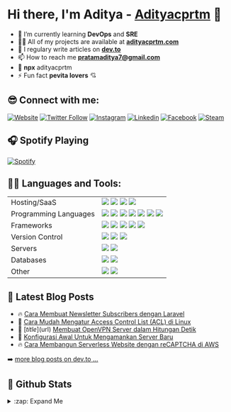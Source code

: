 # Hi there, I'm Aditya - [Adityacprtm][website] 👋

-   🌱 I’m currently learning **DevOps** and **SRE**
-   👨‍💻 All of my projects are available at **[adityacprtm.com](https://adityacprtm.com)**
-   📝 I regulary write articles on **[dev.to](https://dev.to/adityacprtm)**
-   📫 How to reach me **pratamaditya7@gmail.com**
-   👻 **npx** adityacprtm
-   ⚡ Fun fact **pevita lovers** 💘

## 😎 Connect with me:

[![Website](https://img.shields.io/website?label=Adityacprtm.com&style=for-the-badge&url=https%3A%2F%2Fadityacprtm.com)](https://adityacprtm.com)
[![Twitter Follow](https://img.shields.io/badge/twitter-%231DA1F2.svg?&style=for-the-badge&logo=twitter&logoColor=white)][twitter]
[![Instagram](https://img.shields.io/badge/instagram-%23E4405F.svg?&style=for-the-badge&logo=instagram&logoColor=white)][instagram]
[![Linkedin](https://img.shields.io/badge/linkedin-%230077B5.svg?&style=for-the-badge&logo=linkedin&logoColor=white)][linkedin]
[![Facebook](https://img.shields.io/badge/facebook-%231877F2.svg?&style=for-the-badge&logo=facebook&logoColor=white)][facebook]
[![Steam](https://img.shields.io/badge/Steam-%23000000.svg?&style=for-the-badge&logo=steam&logoColor=white)][steam]

## 🎧 Spotify Playing

[![Spotify](https://spotify-now-playing.adityacprtm.vercel.app/api/spotify)](https://open.spotify.com/user/pratamaditya7)

## 👨‍💻 Languages and Tools:

|                       |                                                                                                                                                                                                                                                                                                                                                                                                                                                                                                                                                                                                                                                                                                                                                                                     |
| --------------------- | ----------------------------------------------------------------------------------------------------------------------------------------------------------------------------------------------------------------------------------------------------------------------------------------------------------------------------------------------------------------------------------------------------------------------------------------------------------------------------------------------------------------------------------------------------------------------------------------------------------------------------------------------------------------------------------------------------------------------------------------------------------------------------------- |
| Hosting/SaaS          | ![](https://img.shields.io/badge/AWS%20-%23FF9900.svg?&style=for-the-badge&logo=amazon-aws&logoColor=white) ![](https://img.shields.io/badge/azure%20-%230072C6.svg?&style=for-the-badge&logo=azure-devops&logoColor=white) ![](https://img.shields.io/badge/heroku%20-%23430098.svg?&style=for-the-badge&logo=heroku&logoColor=white) ![](https://img.shields.io/badge/Google%20Cloud%20-%234285F4.svg?&style=for-the-badge&logo=google-cloud&logoColor=white)                                                                                                                                                                                                                                                                                                                     |
| Programming Languages | ![](https://img.shields.io/badge/node.js%20-%2343853D.svg?&style=for-the-badge&logo=node.js&logoColor=white) ![](https://img.shields.io/badge/javascript%20-%23323330.svg?&style=for-the-badge&logo=javascript&logoColor=%23F7DF1E) ![](https://img.shields.io/badge/html5%20-%23E34F26.svg?&style=for-the-badge&logo=html5&logoColor=white) ![](https://img.shields.io/badge/css3%20-%231572B6.svg?&style=for-the-badge&logo=css3&logoColor=white) ![](https://img.shields.io/badge/python%20-%2314354C.svg?&style=for-the-badge&logo=python&logoColor=white) ![](https://img.shields.io/badge/php-%23777BB4.svg?&style=for-the-badge&logo=php&logoColor=white) ![](https://img.shields.io/badge/shell_script%20-%23121011.svg?&style=for-the-badge&logo=gnu-bash&logoColor=white) |
| Frameworks            | ![](https://img.shields.io/badge/express.js%20-%23404d59.svg?&style=for-the-badge) ![](https://img.shields.io/badge/vuejs%20-%2335495e.svg?&style=for-the-badge&logo=vue.js&logoColor=%234FC08D) ![](https://img.shields.io/badge/bootstrap%20-%23563D7C.svg?&style=for-the-badge&logo=bootstrap&logoColor=white) ![](https://img.shields.io/badge/jquery%20-%230769AD.svg?&style=for-the-badge&logo=jquery&logoColor=white) ![](https://img.shields.io/badge/laravel%20-%23FF2D20.svg?&style=for-the-badge&logo=laravel&logoColor=white)                                                                                                                                                                                                                                           |
| Version Control       | ![](https://img.shields.io/badge/git%20-%23F05033.svg?&style=for-the-badge&logo=git&logoColor=white) ![](https://img.shields.io/badge/gitlab%20-%23181717.svg?&style=for-the-badge&logo=gitlab&logoColor=white) ![](https://img.shields.io/badge/github%20-%23121011.svg?&style=for-the-badge&logo=github&logoColor=white)                                                                                                                                                                                                                                                                                                                                                                                                                                                          |
| Servers               | ![](https://img.shields.io/badge/apache%20-%23D42029.svg?&style=for-the-badge&logo=apache&logoColor=white) ![](https://img.shields.io/badge/nginx%20-%23009639.svg?&style=for-the-badge&logo=nginx&logoColor=white)                                                                                                                                                                                                                                                                                                                                                                                                                                                                                                                                                                 |
| Databases             | ![](https://img.shields.io/badge/mysql-%2300f.svg?&style=for-the-badge&logo=mysql&logoColor=white) ![](https://img.shields.io/badge/MongoDB-%234ea94b.svg?&style=for-the-badge&logo=mongodb&logoColor=white)                                                                                                                                                                                                                                                                                                                                                                                                                                                                |
| Other                 | ![](https://img.shields.io/badge/docker%20-%230db7ed.svg?&style=for-the-badge&logo=docker&logoColor=white) ![](https://img.shields.io/badge/kubernetes%20-%23326ce5.svg?&style=for-the-badge&logo=kubernetes&logoColor=white)                                                                                                                                                                                                                                                                                                                                                                                                                                                                                                                                                             |

## 📕 Latest Blog Posts
<!-- BLOG-POST-LIST:START -->
 - 🔥 [Cara Membuat Newsletter Subscribers dengan Laravel](https://dev.to/adityacprtm/cara-membuat-newsletter-subscribers-dengan-laravel-22ho)
 - 💫 [Cara Mudah Mengatur Access Control List (ACL) di Linux](https://dev.to/adityacprtm/cara-mudah-mengatur-access-control-list-acl-di-linux-5af2)
 - 🌮 [$title]($url) [Membuat OpenVPN Server dalam Hitungan Detik](https://dev.to/adityacprtm/membuat-openvpn-server-dalam-hitungan-detik-2c7h)
 - 💫 [Konfigurasi Awal Untuk Mengamankan Server Baru](https://dev.to/adityacprtm/konfigurasi-awal-untuk-mengamankan-server-baru-24mk)
 - 🔥 [Cara Membangun Serverless Website dengan reCAPTCHA di AWS](https://dev.to/adityacprtm/cara-membangun-serverless-website-dengan-recaptcha-di-aws-339k)<!-- BLOG-POST-LIST:END -->

➡️ [more blog posts on dev.to ...](https://dev.to/adityacprtm)

## 🚀 Github Stats

<details>
  <summary>:zap: Expand Me</summary>

![Adityacprtm's github stats](https://github-readme-stats.vercel.app/api?username=adityacprtm&show_icons=true&hide_border=true "Adityacprtm's github stats")

<!--START_SECTION:waka-->
![Lines of code](https://img.shields.io/badge/From%20Hello%20World%20I%27ve%20Written-6.0%20million%20lines%20of%20code-blue)

**🐱 My Github Data** 

> 🏆 27 Contributions in the Year 2021
 > 
> 📦 394.1 kB Used in Github's Storage 
 > 
> 💼 Opted to Hire
 > 
> 📜 39 Public Repositories 
 > 
> 🔑 9 Private Repositories  
 > 
**I'm an Early 🐤** 

```text
🌞 Morning    94 commits     █████░░░░░░░░░░░░░░░░░░░░   23.44% 
🌆 Daytime    147 commits    █████████░░░░░░░░░░░░░░░░   36.66% 
🌃 Evening    151 commits    █████████░░░░░░░░░░░░░░░░   37.66% 
🌙 Night      9 commits      ░░░░░░░░░░░░░░░░░░░░░░░░░   2.24%

```
📅 **I'm Most Productive on Tuesday** 

```text
Monday       39 commits     ██░░░░░░░░░░░░░░░░░░░░░░░   9.73% 
Tuesday      82 commits     █████░░░░░░░░░░░░░░░░░░░░   20.45% 
Wednesday    62 commits     ███░░░░░░░░░░░░░░░░░░░░░░   15.46% 
Thursday     64 commits     ████░░░░░░░░░░░░░░░░░░░░░   15.96% 
Friday       33 commits     ██░░░░░░░░░░░░░░░░░░░░░░░   8.23% 
Saturday     50 commits     ███░░░░░░░░░░░░░░░░░░░░░░   12.47% 
Sunday       71 commits     ████░░░░░░░░░░░░░░░░░░░░░   17.71%

```


📊 **This Week I Spent My Time On** 

```text
💬 Programming Languages: 
Groovy                   2 hrs 16 mins       ███████░░░░░░░░░░░░░░░░░░   29.65% 
YAML                     2 hrs 13 mins       ███████░░░░░░░░░░░░░░░░░░   29.13% 
TOML                     1 hr 17 mins        ████░░░░░░░░░░░░░░░░░░░░░   16.94% 
Vue.js                   38 mins             ██░░░░░░░░░░░░░░░░░░░░░░░   8.38% 
Other                    29 mins             █░░░░░░░░░░░░░░░░░░░░░░░░   6.43%

🔥 Editors: 
VS Code                  7 hrs 39 mins       █████████████████████████   100.0%

💻 Operating System: 
Linux                    7 hrs 35 mins       ████████████████████████░   99.03% 
Windows                  4 mins              ░░░░░░░░░░░░░░░░░░░░░░░░░   0.97%

```

**I Mostly Code in JavaScript** 

```text
JavaScript               16 repos            ██████████░░░░░░░░░░░░░░░   42.11% 
CSS                      4 repos             ██░░░░░░░░░░░░░░░░░░░░░░░   10.53% 
Java                     4 repos             ██░░░░░░░░░░░░░░░░░░░░░░░   10.53% 
Python                   3 repos             ██░░░░░░░░░░░░░░░░░░░░░░░   7.89% 
Shell                    3 repos             ██░░░░░░░░░░░░░░░░░░░░░░░   7.89%

```



<!--END_SECTION:waka-->

</details>

[website]: https://adityacprtm.com
[twitter]: https://twitter.com/adityacprtm
[steam]: https://steamcommunity.com/id/adityacprtm
[instagram]: https://instagram.com/adityacprtm
[linkedin]: https://linkedin.com/in/adityacprtm
[facebook]: https://www.facebook.com/adityacprtm
